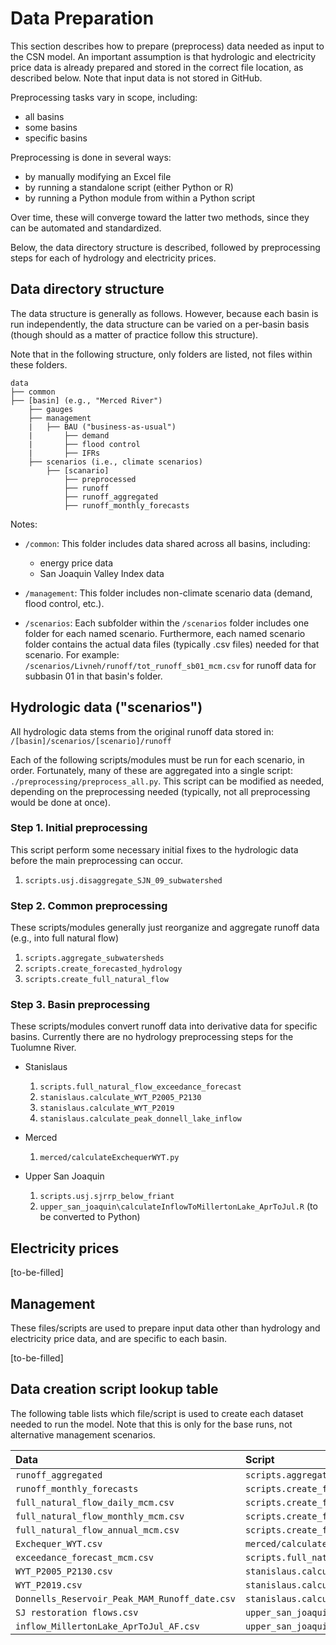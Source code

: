 # Data Preparation  
  
This section describes how to prepare (preprocess) data needed as input to the CSN model. An important assumption is that hydrologic and electricity price data is already prepared and stored in the correct file location, as described below. Note that input data is not stored in GitHub.

Preprocessing tasks vary in scope, including:

* all basins  
* some basins  
* specific basins

Preprocessing is done in several ways:

* by manually modifying an Excel file
* by running a standalone script (either Python or R)
* by running a Python module from within a Python script

Over time, these will converge toward the latter two methods, since they can be automated and standardized.

Below, the data directory structure is described, followed by preprocessing steps for each of hydrology and electricity prices.

## Data directory structure  

The data structure is generally as follows. However, because each basin is run independently, the data structure can be varied on a per-basin basis (though should as a matter of practice follow this structure).  

Note that in the following structure, only folders are listed, not files within these folders.  

```
data
├── common
├── [basin] (e.g., "Merced River")
    ├── gauges
    ├── management
    |   ├── BAU ("business-as-usual")
    |       ├── demand
    |       ├── flood control
    |       ├── IFRs
    ├── scenarios (i.e., climate scenarios)
        ├── [scanario]
            ├── preprocessed
            ├── runoff
            ├── runoff_aggregated
            ├── runoff_monthly_forecasts
 ```

Notes:

* `/common`: This folder includes data shared across all basins, including:

  * energy price data  
  * San Joaquin Valley Index data

* `/management`: This folder includes non-climate scenario data (demand, flood control, etc.).  

* `/scenarios`: Each subfolder within the `/scenarios` folder includes one folder for each named scenario. Furthermore, each named scenario folder contains the actual data files (typically .csv files) needed for that scenario. For example: `/scenarios/Livneh/runoff/tot_runoff_sb01_mcm.csv` for runoff data for subbasin 01 in that basin's folder.

## Hydrologic data ("scenarios")

All hydrologic data stems from the original runoff data stored in:  
`/[basin]/scenarios/[scenario]/runoff`

Each of the following scripts/modules must be run for each scenario, in order. Fortunately, many of these are aggregated into a single script: `./preprocessing/preprocess_all.py`. This script can be modified as needed, depending on the preprocessing needed (typically, not all preprocessing would be done at once).

### Step 1. Initial preprocessing

This script perform some necessary initial fixes to the hydrologic data before the main preprocessing can occur.

1. `scripts.usj.disaggregate_SJN_09_subwatershed`

### Step 2. Common preprocessing

These scripts/modules generally just reorganize and aggregate runoff data (e.g., into full natural flow)

1. `scripts.aggregate_subwatersheds`
1. `scripts.create_forecasted_hydrology`
1. `scripts.create_full_natural_flow`

### Step 3. Basin preprocessing

These scripts/modules convert runoff data into derivative data for specific basins. Currently there are no hydrology preprocessing steps for the Tuolumne River.

* Stanislaus

  1. `scripts.full_natural_flow_exceedance_forecast`
  1. `stanislaus.calculate_WYT_P2005_P2130`
  1. `stanislaus.calculate_WYT_P2019`
  1. `stanislaus.calculate_peak_donnell_lake_inflow`

* Merced

  1. `merced/calculateExchequerWYT.py`

* Upper San Joaquin

  1. `scripts.usj.sjrrp_below_friant`
  1. `upper_san_joaquin\calculateInflowToMillertonLake_AprToJul.R` (to be converted to Python)

## Electricity prices

[to-be-filled]

## Management

These files/scripts are used to prepare input data other than hydrology and electricity price data, and are specific to each basin.

[to-be-filled]

## Data creation script lookup table

The following table lists which file/script is used to create each dataset needed to run the model. Note that this is only for the base runs, not alternative management scenarios.

| Data                                       | Script                                                        |
| :----------------------------------------- | :------------------------------------------------------------ |
| `runoff_aggregated`                        | `scripts.aggregate_subwatersheds`                             |
| `runoff_monthly_forecasts`                 | `scripts.create_forecasted_hydrology`                         |
| `full_natural_flow_daily_mcm.csv`          | `scripts.create_full_natural_flow`                            |
| `full_natural_flow_monthly_mcm.csv`        | `scripts.create_full_natural_flow`                            |
| `full_natural_flow_annual_mcm.csv`         | `scripts.create_full_natural_flow`                            |
| `Exchequer_WYT.csv`                        | `merced/calculateExchequerWYT.py`                             |
| `exceedance_forecast_mcm.csv`                     | `scripts.full_natural_flow_exceedance_forecast`               |
| `WYT_P2005_P2130.csv`                      | `stanislaus.calculate_WYT_P2005_P2130`                     |
| `WYT_P2019.csv`                            | `stanislaus.calculate_WYT_P2019`                           |
| `Donnells_Reservoir_Peak_MAM_Runoff_date.csv` | `stanislaus.calculate_peak_donnell_lake_inflow`                  |
| `SJ restoration flows.csv`                 | `upper_san_joaquin.sjrrp_below_friant`                              |
| `inflow_MillertonLake_AprToJul_AF.csv`     | `upper_san_joaquin/calculateInflowToMillertonLake_AprToJul.R` |
